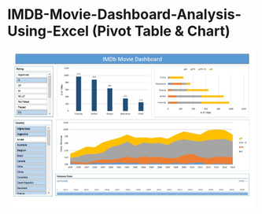 # IMDB-Movie-Dashboard-Analysis-Using-Excel (Pivot Table & Chart)

![image](https://github.com/muhammadwajeeharif/IMDB-Movie-Dashboard-Analysis-Using-Excel/blob/main/Image.jpg)<br>
